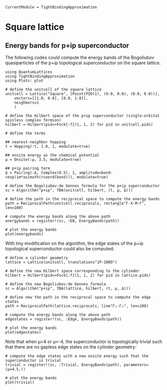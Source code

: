 ```@meta
CurrentModule = TightBindingApproximation
```

# Square lattice

## Energy bands for p+ip superconductor

The following codes could compute the energy bands of the Bogoliubov quasiparticles of the p+ip topological superconductor on the square lattice.

```@example p+ip
using QuantumLattices
using TightBindingApproximation
using Plots: plot

# define the unitcell of the square lattice
unitcell = Lattice("Square", [Point(PID(1), (0.0, 0.0), (0.0, 0.0))],
    vectors=[[1.0, 0.0], [0.0, 1.0]],
    neighbors=1
    )

# define the Hilbert space of the p+ip superconductor (single-orbital spinless complex fermion)
hilbert = Hilbert(pid=>Fock{:f}(1, 1, 2) for pid in unitcell.pids)

# define the terms

## nearest-neighbor hopping
t = Hopping(:t, 1.0, 1, modulate=true)

## onsite energy as the chemical potential
μ = Onsite(:μ, 3.5, modulate=true)

## p+ip pairing term
Δ = Pairing(:Δ, Complex(0.5), 1, amplitude=bond->exp(im*azimuth(rcoord(bond))), modulate=true)

# define the Bogoliubov-de Gennes formula for the p+ip superconductor
sc = Algorithm("p+ip", TBA(unitcell, hilbert, (t, μ, Δ)))

# define the path in the reciprocal space to compute the energy bands
path = ReciprocalPath(unitcell.reciprocals, rectangle"Γ-X-M-Γ", len=100)

# compute the energy bands along the above path
energybands = register!(sc, :EB, EnergyBands(path))

# plot the energy bands
plot(energybands)
```

With tiny modification on the algorithm, the edge states of the p+ip topological superconductor could also be computed:
```@example p+ip
# define a cylinder geometry
lattice = Lattice(unitcell, translations"1P-100O")

# define the new Hilbert space corresponding to the cylinder
hilbert = Hilbert(pid=>Fock{:f}(1, 1, 2) for pid in lattice.pids)

# define the new Bogoliubov-de Gennes formula
sc = Algorithm("p+ip", TBA(lattice, hilbert, (t, μ, Δ)))

# define new the path in the reciprocal space to compute the edge states
path = ReciprocalPath(lattice.reciprocals, line"Γ₁-Γ₂", len=100)

# compute the energy bands along the above path
edgestates = register!(sc, :Edge, EnergyBands(path))

# plot the energy bands
plot(edgestates)
```

Note that when μ>4 or μ<-4, the superconductor is topologically trivial such that there are no gapless edge states on the cylinder geometry:
```@example p+ip
# compute the edge states with a new onsite energy such that the superconductor is trivial
trivial = register!(sc, :Trivial, EnergyBands(path), parameters=(μ=4.5,))

# plot the energy bands
plot(trivial)
```